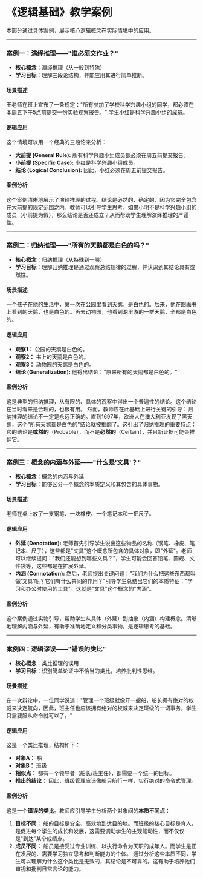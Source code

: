 # 《逻辑基础》教学案例

本部分通过具体案例，展示核心逻辑概念在实际情境中的应用。

---

### 案例一：演绎推理——"谁必须交作业？"

*   **核心概念**：演绎推理（从一般到特殊）
*   **学习目标**：理解三段论结构，并能应用其进行简单推断。

#### 场景描述
王老师在班上宣布了一条规定："所有参加了学校科学兴趣小组的同学，都必须在本周五下午5点前提交一份实验观察报告。" 学生小红是科学兴趣小组的成员。

#### 逻辑应用
这个情境可以用一个经典的三段论来分析：

*   **大前提 (General Rule):** 所有科学兴趣小组成员都必须在周五前提交报告。
*   **小前提 (Specific Case):** 小红是科学兴趣小组成员。
*   **结论 (Logical Conclusion):** 因此，小红必须在周五前提交报告。

#### 案例分析
这个案例清晰地展示了演绎推理的过程。结论是必然的、确定的，因为它完全包含在大前提的规定范围之内。教师可以引导学生思考，如果小明不是科学兴趣小组的成员（小前提为假），那么结论是否还成立？从而帮助学生理解演绎推理的严谨性。

---

### 案例二：归纳推理——"所有的天鹅都是白色的吗？"

*   **核心概念**：归纳推理（从特殊到一般）
*   **学习目标**：理解归纳推理是通过观察总结规律的过程，并认识到其结论具有或然性。

#### 场景描述
一个孩子在他的生活中，第一次在公园里看到天鹅，是白色的。后来，他在图画书上看到的天鹅，也是白色的。再去动物园，他看到湖里游的一群天鹅，全都是白色的。

#### 逻辑应用

*   **观察1：** 公园的天鹅是白色的。
*   **观察2：** 书上的天鹅是白色的。
*   **观察3：** 动物园的天鹅是白色的。
*   **结论 (Generalization):** 他得出结论："原来所有的天鹅都是白色的。"

#### 案例分析
这是典型的归纳推理，从有限的、具体的观察中得出一个普遍性的结论。这个结论在当时看来是合理的，也很有用。
然而，教师应在此基础上进行关键的引导：归纳推理的结论不一定是永远正确的。直到1697年，欧洲人在澳大利亚发现了黑天鹅，这个"所有天鹅都是白色的"结论就被推翻了。这引出了归纳推理的重要特点：它的结论是**或然的**（Probable），而不是**必然的**（Certain），并且新证据可能会推翻它。

---

### 案例三：概念的内涵与外延——"什么是'文具'？"

*   **核心概念**：概念的内涵与外延
*   **学习目标**：能够区分一个概念的本质定义和其包含的具体事物。

#### 场景描述
老师在桌上放了一支钢笔、一块橡皮、一个笔记本和一把尺子。

#### 逻辑应用

*   **外延 (Denotation):** 老师首先引导学生说出这些物品的名称（钢笔、橡皮、笔记本、尺子），这些都是"文具"这个概念所包含的具体对象，即"外延"。老师可以继续提问："我们还能想到哪些文具？"，学生可能会回答铅笔、圆规、文件袋等，这些都是在扩展外延。
*   **内涵 (Connotation):** 然后，老师提出关键问题："我们为什么把这些东西都叫做'文具'呢？它们有什么共同的作用？"引导学生总结出它们的本质特征："学习和办公时使用的工具"。这就是"文具"这个概念的"内涵"。

#### 案例分析
这个案例通过实物引导，帮助学生从具体（外延）到抽象（内涵）构建概念。清晰地理解内涵与外延，有助于准确地定义和分类事物，是逻辑思考的基础。

---

### 案例四：逻辑谬误——"错误的类比"

*   **核心概念**：类比推理的误用
*   **学习目标**：识别简单论证中不恰当的类比，培养批判性思维。

#### 场景描述
在一次辩论中，一位同学说道："管理一个班级就像开一艘船，船长拥有绝对的权威来决定航向，因此，班主任也应该拥有绝对的权威来决定班级的一切事务，学生只需要服从命令就可以了。"

#### 逻辑应用
这是一个类比推理，结构如下：

*   **对象A：** 船
*   **对象B：** 班级
*   **相似点：** 都有一个领导者（船长/班主任），都需要一个统一的目标。
*   **推出的结论：** 因此，班级管理应该像船只航行一样，实行绝对的命令式管理。

#### 案例分析
这是一个**错误的类比**。教师应引导学生分析两个对象间的**本质不同点**：
1.  **目标不同：** 船的目标是安全、高效地到达目的地。而班级的核心目标是育人，是促进每个学生的成长和发展，这需要调动学生的主观能动性，而不仅仅是"到达"某个成绩点。
2.  **成员不同：** 船员是接受过专业训练、以执行命令为天职的成年人。而学生是正在发展的、需要学习独立思考和判断能力的个体。
通过分析这些本质不同，学生可以理解为什么这个类比是无效的，其结论是不可靠的。这有助于培养他们审视和批判日常言论的能力。 